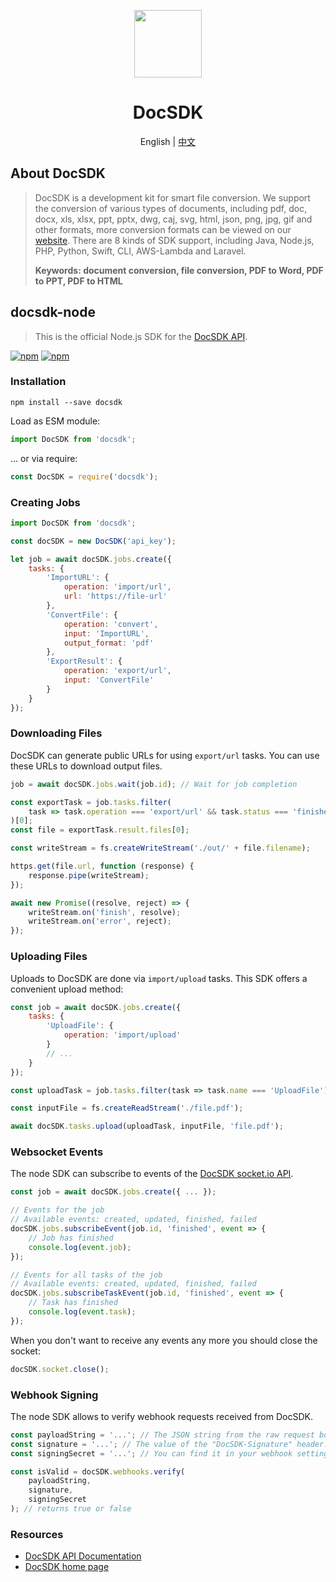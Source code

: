<p align="center">
  <img width="108px" src="https://yuntu-images.oss-cn-hangzhou.aliyuncs.com/xlogo.jpg" />
</p>

<h1 align="center">DocSDK</h1>
<p align="center">English | <a href="doc/README-zh-CN.md">中文</a></p>

## About DocSDK

> DocSDK is a development kit for smart file conversion. We support the conversion of various types of documents, including pdf, doc, docx, xls, xlsx, ppt, pptx, dwg, caj, svg, html, json, png, jpg, gif and other formats, more conversion formats can be viewed on our [website](https://www.docsdk.com/). There are 8 kinds of SDK support, including Java, Node.js, PHP, Python, Swift, CLI, AWS-Lambda and Laravel.
> 
> **Keywords: document conversion, file conversion, PDF to Word, PDF to PPT, PDF to HTML**

## docsdk-node

> This is the official Node.js SDK for the [DocSDK API](https://www.docsdk.com/docAPI#sdk).

[![npm](https://img.shields.io/npm/v/docsdk.svg)](https://www.npmjs.com/package/docsdk)
[![npm](https://img.shields.io/npm/dt/docsdk.svg)](https://www.npmjs.com/package/docsdk)

### Installation

    npm install --save docsdk

Load as ESM module:

```js
import DocSDK from 'docsdk';
```

... or via require:

```js
const DocSDK = require('docsdk');
```

### Creating Jobs

```js
import DocSDK from 'docsdk';

const docSDK = new DocSDK('api_key');

let job = await docSDK.jobs.create({
    tasks: {
        'ImportURL': {
            operation: 'import/url',
            url: 'https://file-url'
        },
        'ConvertFile': {
            operation: 'convert',
            input: 'ImportURL',
            output_format: 'pdf'
        },
        'ExportResult': {
            operation: 'export/url',
            input: 'ConvertFile'
        }
    }
});
```

### Downloading Files

DocSDK can generate public URLs for using `export/url` tasks. You can use these URLs to download output files.

```js
job = await docSDK.jobs.wait(job.id); // Wait for job completion

const exportTask = job.tasks.filter(
    task => task.operation === 'export/url' && task.status === 'finished'
)[0];
const file = exportTask.result.files[0];

const writeStream = fs.createWriteStream('./out/' + file.filename);

https.get(file.url, function (response) {
    response.pipe(writeStream);
});

await new Promise((resolve, reject) => {
    writeStream.on('finish', resolve);
    writeStream.on('error', reject);
});
```

### Uploading Files

Uploads to DocSDK are done via `import/upload` tasks.
This SDK offers a convenient upload method:

```js
const job = await docSDK.jobs.create({
    tasks: {
        'UploadFile': {
            operation: 'import/upload'
        }
        // ...
    }
});

const uploadTask = job.tasks.filter(task => task.name === 'UploadFile')[0];

const inputFile = fs.createReadStream('./file.pdf');

await docSDK.tasks.upload(uploadTask, inputFile, 'file.pdf');
```

### Websocket Events

The node SDK can subscribe to events of the [DocSDK socket.io API](https://docsdk.com/api/v2/socket#socket).

```js
const job = await docSDK.jobs.create({ ... });

// Events for the job
// Available events: created, updated, finished, failed
docSDK.jobs.subscribeEvent(job.id, 'finished', event => {
    // Job has finished
    console.log(event.job);
});

// Events for all tasks of the job
// Available events: created, updated, finished, failed
docSDK.jobs.subscribeTaskEvent(job.id, 'finished', event => {
    // Task has finished
    console.log(event.task);
});
```

When you don't want to receive any events any more you should close the socket:

```js
docSDK.socket.close();
```

### Webhook Signing

The node SDK allows to verify webhook requests received from DocSDK.

```js
const payloadString = '...'; // The JSON string from the raw request body.
const signature = '...'; // The value of the "DocSDK-Signature" header.
const signingSecret = '...'; // You can find it in your webhook settings.

const isValid = docSDK.webhooks.verify(
    payloadString,
    signature,
    signingSecret
); // returns true or false
```

### Resources
* [DocSDK API Documentation](https://www.docsdk.com/docAPI)
* [DocSDK home page](https://www.docsdk.com/)
